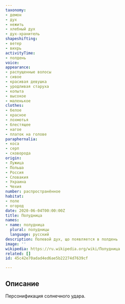 ```yaml
---
taxonomy:
- демон
- дух
- нежить
- хлебный дух
- дух-хранитель
shapeshifting:
- ветер
- вихрь
activityTime:
- полдень
voice:
appearance:
- распущенные волосы
- сивое
- красивая девушка
- уродливая старуха
- копыта
- высокое
- маленькое
clothes:
- белое
- красное
- лохмотья
- блестящее
- нагое
- платок на голове
paraphernalia:
- коса
- серп
- сковорода
origin:
- Лужица
- Польша
- Россия
- Словакия
- Украина
- Чехия
number: распространённое
habitat:
- поле
- огород
date: 2020-06-04T00:00:00Z
title: Полудница
names:
- name: полудница
  plural: полудницы
  language: русский
description: Полевой дух, що появляется в полдень
image: ''
wikipedia: https://ru.wikipedia.org/wiki/Полудница
related: []
id: 45c42e70adad4ed6ae5b22274d7639cf

---
```

## Описание
Персонификация солнечного удара.
